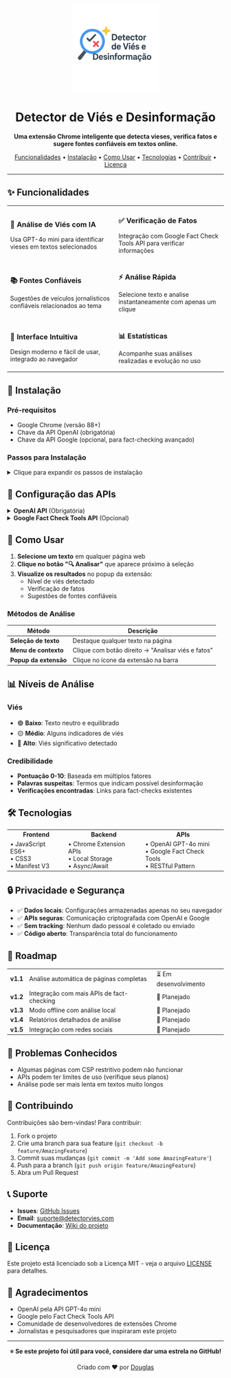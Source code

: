 <div align="center">
  <img src="logo.png" alt="Detector de Viés e Desinformação" width="200"/>
  <h1>Detector de Viés e Desinformação</h1>
  <p>
    <strong>Uma extensão Chrome inteligente que detecta vieses, verifica fatos e sugere fontes confiáveis em textos online.</strong>
  </p>
  <p>
    <a href="#-funcionalidades">Funcionalidades</a> •
    <a href="#-instalação">Instalação</a> •
    <a href="#-como-usar">Como Usar</a> •
    <a href="#-tecnologias">Tecnologias</a> •
    <a href="#-contribuindo">Contribuir</a> •
    <a href="#-licença">Licença</a>
  </p>
</div>

---

## ✨ Funcionalidades

<table>
  <tr>
    <td width="50%">
      <h3>🧠 Análise de Viés com IA</h3>
      <p>Usa GPT-4o mini para identificar vieses em textos selecionados</p>
    </td>
    <td width="50%">
      <h3>✅ Verificação de Fatos</h3>
      <p>Integração com Google Fact Check Tools API para verificar informações</p>
    </td>
  </tr>
  <tr>
    <td width="50%">
      <h3>📚 Fontes Confiáveis</h3>
      <p>Sugestões de veículos jornalísticos confiáveis relacionados ao tema</p>
    </td>
    <td width="50%">
      <h3>⚡ Análise Rápida</h3>
      <p>Selecione texto e analise instantaneamente com apenas um clique</p>
    </td>
  </tr>
  <tr>
    <td width="50%">
      <h3>🎨 Interface Intuitiva</h3>
      <p>Design moderno e fácil de usar, integrado ao navegador</p>
    </td>
    <td width="50%">
      <h3>📊 Estatísticas</h3>
      <p>Acompanhe suas análises realizadas e evolução no uso</p>
    </td>
  </tr>
</table>

## 🚀 Instalação

### Pré-requisitos

- Google Chrome (versão 88+)
- Chave da API OpenAI (obrigatória)
- Chave da API Google (opcional, para fact-checking avançado)

### Passos para Instalação

<details>
<summary>Clique para expandir os passos de instalação</summary>

1. **Clone ou baixe este repositório**
   ```bash
   git clone https://github.com/dougdotcon/detector-vies-desinformacao.git
   cd detector-vies-desinformacao
   ```

2. **Abra o Chrome e vá para as extensões**
   - Digite `chrome://extensions/` na barra de endereços
   - Ative o "Modo do desenvolvedor" no canto superior direito

3. **Carregue a extensão**
   - Clique em "Carregar sem compactação"
   - Selecione a pasta do projeto

4. **Configure as APIs**
   - Clique no ícone da extensão
   - Vá em "Configurações"
   - Adicione sua chave da API OpenAI
   - (Opcional) Adicione sua chave da API Google
</details>

## 🔑 Configuração das APIs

<details>
<summary><b>OpenAI API</b> (Obrigatória)</summary>

1. Acesse [OpenAI Platform](https://platform.openai.com/api-keys)
2. Crie uma conta ou faça login
3. Gere uma nova chave API
4. Cole a chave nas configurações da extensão
</details>

<details>
<summary><b>Google Fact Check Tools API</b> (Opcional)</summary>

1. Acesse [Google Cloud Console](https://console.developers.google.com/)
2. Crie um projeto ou selecione um existente
3. Ative a "Fact Check Tools API"
4. Crie credenciais (chave API)
5. Cole a chave nas configurações da extensão
</details>

## 📖 Como Usar

1. **Selecione um texto** em qualquer página web
2. **Clique no botão "🔍 Analisar"** que aparece próximo à seleção
3. **Visualize os resultados** no popup da extensão:
   - Nível de viés detectado
   - Verificação de fatos
   - Sugestões de fontes confiáveis

### Métodos de Análise

| Método | Descrição |
|--------|-----------|
| **Seleção de texto** | Destaque qualquer texto na página |
| **Menu de contexto** | Clique com botão direito → "Analisar viés e fatos" |
| **Popup da extensão** | Clique no ícone da extensão na barra |

## 📊 Níveis de Análise

### Viés
- 🟢 **Baixo**: Texto neutro e equilibrado
- 🟡 **Médio**: Alguns indicadores de viés
- 🔴 **Alto**: Viés significativo detectado

### Credibilidade
- **Pontuação 0-10**: Baseada em múltiplos fatores
- **Palavras suspeitas**: Termos que indicam possível desinformação
- **Verificações encontradas**: Links para fact-checks existentes

## 🛠️ Tecnologias

<div align="center">
  <table>
    <tr>
      <td align="center"><strong>Frontend</strong></td>
      <td align="center"><strong>Backend</strong></td>
      <td align="center"><strong>APIs</strong></td>
    </tr>
    <tr>
      <td>
        • JavaScript ES6+<br/>
        • CSS3<br/>
        • Manifest V3
      </td>
      <td>
        • Chrome Extension APIs<br/>
        • Local Storage<br/>
        • Async/Await
      </td>
      <td>
        • OpenAI GPT-4o mini<br/>
        • Google Fact Check Tools<br/>
        • RESTful Pattern
      </td>
    </tr>
  </table>
</div>

## 🔒 Privacidade e Segurança

- ✅ **Dados locais**: Configurações armazenadas apenas no seu navegador
- ✅ **APIs seguras**: Comunicação criptografada com OpenAI e Google
- ✅ **Sem tracking**: Nenhum dado pessoal é coletado ou enviado
- ✅ **Código aberto**: Transparência total do funcionamento

## 📝 Roadmap

<div align="center">
  <table>
    <tr>
      <td><strong>v1.1</strong></td>
      <td>Análise automática de páginas completas</td>
      <td>⏳ Em desenvolvimento</td>
    </tr>
    <tr>
      <td><strong>v1.2</strong></td>
      <td>Integração com mais APIs de fact-checking</td>
      <td>📅 Planejado</td>
    </tr>
    <tr>
      <td><strong>v1.3</strong></td>
      <td>Modo offline com análise local</td>
      <td>📅 Planejado</td>
    </tr>
    <tr>
      <td><strong>v1.4</strong></td>
      <td>Relatórios detalhados de análise</td>
      <td>📅 Planejado</td>
    </tr>
    <tr>
      <td><strong>v1.5</strong></td>
      <td>Integração com redes sociais</td>
      <td>📅 Planejado</td>
    </tr>
  </table>
</div>

## 🐛 Problemas Conhecidos

- Algumas páginas com CSP restritivo podem não funcionar
- APIs podem ter limites de uso (verifique seus planos)
- Análise pode ser mais lenta em textos muito longos

## 🤝 Contribuindo

Contribuições são bem-vindas! Para contribuir:

1. Fork o projeto
2. Crie uma branch para sua feature (`git checkout -b feature/AmazingFeature`)
3. Commit suas mudanças (`git commit -m 'Add some AmazingFeature'`)
4. Push para a branch (`git push origin feature/AmazingFeature`)
5. Abra um Pull Request

## 📞 Suporte

- **Issues**: [GitHub Issues](https://github.com/dougdotcon/detector-vies-desinformacao/issues)
- **Email**: suporte@detectorvies.com
- **Documentação**: [Wiki do projeto](https://github.com/dougdotcon/detector-vies-desinformacao/wiki)

## 📄 Licença

Este projeto está licenciado sob a Licença MIT - veja o arquivo [LICENSE](LICENSE) para detalhes.

## 🙏 Agradecimentos

- OpenAI pela API GPT-4o mini
- Google pelo Fact Check Tools API
- Comunidade de desenvolvedores de extensões Chrome
- Jornalistas e pesquisadores que inspiraram este projeto

---

<div align="center">
  <p><strong>⭐ Se este projeto foi útil para você, considere dar uma estrela no GitHub!</strong></p>
  <p>Criado com ❤️ por <a href="https://github.com/dougdotcon">Douglas</a></p>
</div>

